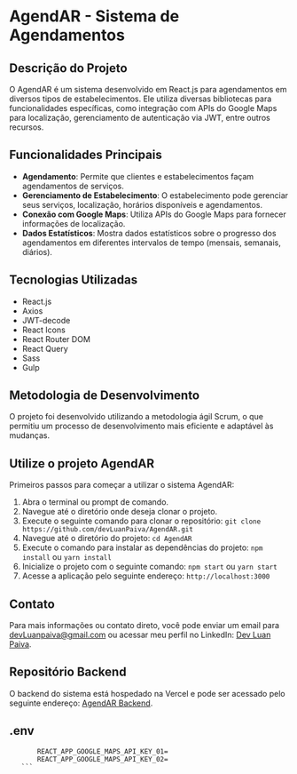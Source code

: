 # AgendAR - Sistema de Agendamentos

## Descrição do Projeto

O AgendAR é um sistema desenvolvido em React.js para agendamentos em diversos tipos de estabelecimentos. Ele utiliza diversas bibliotecas para funcionalidades específicas, como integração com APIs do Google Maps para localização, gerenciamento de autenticação via JWT, entre outros recursos.

## Funcionalidades Principais

- **Agendamento**: Permite que clientes e estabelecimentos façam agendamentos de serviços.
- **Gerenciamento de Estabelecimento**: O estabelecimento pode gerenciar seus serviços, localização, horários disponíveis e agendamentos.
- **Conexão com Google Maps**: Utiliza APIs do Google Maps para fornecer informações de localização.
- **Dados Estatísticos**: Mostra dados estatísticos sobre o progresso dos agendamentos em diferentes intervalos de tempo (mensais, semanais, diários).

## Tecnologias Utilizadas

- React.js
- Axios
- JWT-decode
- React Icons
- React Router DOM
- React Query
- Sass
- Gulp

## Metodologia de Desenvolvimento

O projeto foi desenvolvido utilizando a metodologia ágil Scrum, o que permitiu um processo de desenvolvimento mais eficiente e adaptável às mudanças.

## Utilize o projeto AgendAR

Primeiros passos para começar a utilizar o sistema AgendAR:
1. Abra o terminal ou prompt de comando.
2. Navegue até o diretório onde deseja clonar o projeto.
3. Execute o seguinte comando para clonar o repositório: `git clone https://github.com/devLuanPaiva/AgendAR.git`
4. Navegue até o diretório do projeto: `cd AgendAR`
5. Execute o comando para instalar as dependências do projeto: `npm install` ou `yarn install`
6. Inicialize o projeto com o seguinte comando: `npm start` ou `yarn start`
7. Acesse a aplicação pelo seguinte endereço: `http://localhost:3000`
## Contato

Para mais informações ou contato direto, você pode enviar um email para [devLuanpaiva@gmail.com](mailto:devLuanpaiva@gmail.com) ou acessar meu perfil no LinkedIn: [Dev Luan Paiva](https://www.linkedin.com/in/devluanpaiva/).

## Repositório Backend

O backend do sistema está hospedado na Vercel e pode ser acessado pelo seguinte endereço: [AgendAR Backend]('https://backend-iota-hazel.vercel.app/api/').

## .env

 ```tsx
        REACT_APP_GOOGLE_MAPS_API_KEY_01=
        REACT_APP_GOOGLE_MAPS_API_KEY_02=
    ```